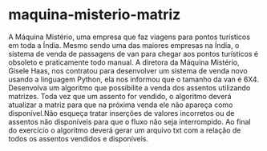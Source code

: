 # maquina-misterio-matriz
A Máquina Mistério, uma empresa que faz viagens para pontos turísticos em toda a Índia. Mesmo sendo uma das maiores empresas na Índia, o sistema de venda de passagens de van para chegar aos pontos turísticos é obsoleto e praticamente todo manual. A diretora da Máquina Mistério, Gisele Haas, nos contratou para desenvolver um sistema de venda novo usando a linguagem Python, ela nos informou que o tamanho da van é 6X4. Desenvolva um algoritmo que possibilite a venda dos assentos utilizando matrizes. Toda vez que um assento for vendido, o algoritmo deverá atualizar a matriz para que na próxima venda ele não apareça como disponível.Não esqueça tratar inserções de valores incorretos ou de assentos não disponíveis para que o fluxo não seja interrompido. Ao final do exercício o algoritmo deverá gerar um arquivo txt com a relação de todos os assentos vendidos e disponíveis.
